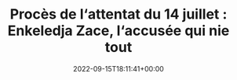 ---
title: "Procès de l‘attentat du 14 juillet : Enkeledja Zace, l‘accusée qui nie tout"
date: 2022-09-15T18:11:41+00:00
concerned:
  - joseph-hazan
press:
  title: Nice Matin
  url: https://www.nicematin.com/justice/proces-de-lattentat-du-14-juillet-enkeledja-zace-laccusee-qui-nie-tout-793682
---